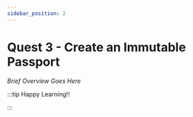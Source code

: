 ```yaml
---
sidebar_position: 2
---
```


# Quest 3 - Create an Immutable Passport

_Brief Overview Goes Here_

:::tip Happy Learning!!

<QuestButton text="Go To Quest" link="" />

:::
